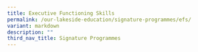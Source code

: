 ```yaml
---
title: Executive Functioning Skills
permalink: /our-lakeside-education/signature-programmes/efs/
variant: markdown
description: ""
third_nav_title: Signature Programmes
---
```

